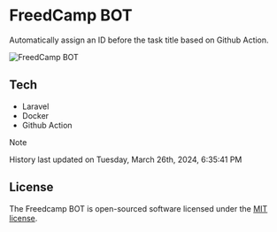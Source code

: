 # FreedCamp BOT

Automatically assign an ID before the task title based on Github Action.

![FreedCamp BOT](https://repository-images.githubusercontent.com/737932867/7d34798b-2680-471c-b089-a78a718d3d6a)

## Tech

- Laravel
- Docker
- Github Action

> [!NOTE]  
> History last updated on Tuesday, March 26th, 2024, 6:35:41 PM

## License

The Freedcamp BOT is open-sourced software licensed under the [MIT license](https://opensource.org/licenses/MIT).
